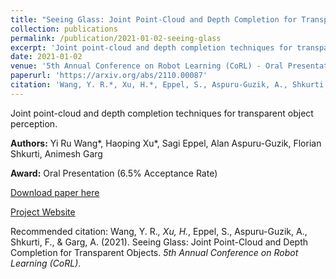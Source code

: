 ```yaml
---
title: "Seeing Glass: Joint Point-Cloud and Depth Completion for Transparent Objects"
collection: publications
permalink: /publication/2021-01-02-seeing-glass
excerpt: 'Joint point-cloud and depth completion techniques for transparent object perception.'
date: 2021-01-02
venue: '5th Annual Conference on Robot Learning (CoRL) - Oral Presentation (6.5% Acceptance Rate)'
paperurl: 'https://arxiv.org/abs/2110.00087'
citation: 'Wang, Y. R.*, Xu, H.*, Eppel, S., Aspuru-Guzik, A., Shkurti, F., & Garg, A. (2021). Seeing Glass: Joint Point-Cloud and Depth Completion for Transparent Objects. <i>5th Annual Conference on Robot Learning (CoRL)</i>.'
---
```

Joint point-cloud and depth completion techniques for transparent object perception.

**Authors:** Yi Ru Wang*, Haoping Xu*, Sagi Eppel, Alan Aspuru-Guzik, Florian Shkurti, Animesh Garg

**Award:** Oral Presentation (6.5% Acceptance Rate)

[Download paper here](https://arxiv.org/abs/2110.00087)

[Project Website](https://www.pair.toronto.edu/TranspareNet/)

Recommended citation: Wang, Y. R.*, Xu, H.*, Eppel, S., Aspuru-Guzik, A., Shkurti, F., & Garg, A. (2021). Seeing Glass: Joint Point-Cloud and Depth Completion for Transparent Objects. <i>5th Annual Conference on Robot Learning (CoRL)</i>. 